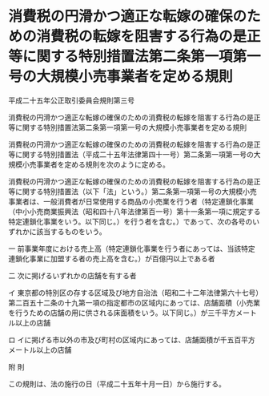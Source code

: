 # 消費税の円滑かつ適正な転嫁の確保のための消費税の転嫁を阻害する行為の是正等に関する特別措置法第二条第一項第一号の大規模小売事業者を定める規則

平成二十五年公正取引委員会規則第三号

消費税の円滑かつ適正な転嫁の確保のための消費税の転嫁を阻害する行為の是正等に関する特別措置法第二条第一項第一号の大規模小売事業者を定める規則

消費税の円滑かつ適正な転嫁の確保のための消費税の転嫁を阻害する行為の是正等に関する特別措置法（平成二十五年法律第四十一号）第二条第一項第一号の大規模小売事業者を定める規則を次のように定める。

消費税の円滑かつ適正な転嫁の確保のための消費税の転嫁を阻害する行為の是正等に関する特別措置法（以下「法」という。）第二条第一項第一号の大規模小売事業者は、一般消費者が日常使用する商品の小売業を行う者（特定連鎖化事業（中小小売商業振興法（昭和四十八年法律第百一号）第十一条第一項に規定する特定連鎖化事業をいう。以下同じ。）を行う者を含む。）であって、次の各号のいずれかに該当するものをいう。

一 前事業年度における売上高（特定連鎖化事業を行う者にあっては、当該特定連鎖化事業に加盟する者の売上高を含む。）が百億円以上である者

二 次に掲げるいずれかの店舗を有する者

イ 東京都の特別区の存する区域及び地方自治法（昭和二十二年法律第六十七号）第二百五十二条の十九第一項の指定都市の区域内にあっては、店舗面積（小売業を行うための店舗の用に供される床面積をいう。以下同じ。）が三千平方メートル以上の店舗

ロ イに掲げる市以外の市及び町村の区域内にあっては、店舗面積が千五百平方メートル以上の店舗

附 則

この規則は、法の施行の日（平成二十五年十月一日）から施行する。
